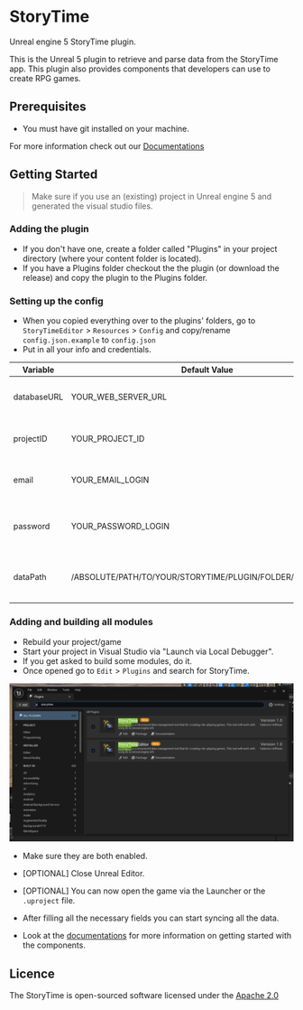 # StoryTime
Unreal engine 5 StoryTime plugin.

This is the Unreal 5 plugin to retrieve and parse data from the StoryTime app.
This plugin also provides components that developers can use to create RPG games.

## Prerequisites
* You must have git installed on your machine.

For more information check out our [Documentations](https://docs.vamidicreations.nl/)

## Getting Started
> Make sure if you use an (existing) project in Unreal engine 5 and generated the visual studio files.

### Adding the plugin
* If you don't have one, create a folder called "Plugins" in your project directory (where your content folder is located). 
* If you have a Plugins folder checkout the the plugin (or download the release) and copy the plugin to the Plugins folder.

### Setting up the config
* When you copied everything over to the plugins' folders, go to `StoryTimeEditor` > `Resources` > `Config` and copy/rename `config.json.example` to `config.json` 
* Put in all your info and credentials.

| Variable |  Default Value | Description                             |
| -------- | -------------- |-----------------------------------------|
| databaseURL | YOUR_WEB_SERVER_URL | Your web server to retrieve the data from |
| projectID | YOUR_PROJECT_ID | Your project id you want to use.        |
| email | YOUR_EMAIL_LOGIN | Your email credential to log into StoryTime. |
| password | YOUR_PASSWORD_LOGIN | Your password credential to log into StoryTime |
| dataPath | /ABSOLUTE/PATH/TO/YOUR/STORYTIME/PLUGIN/FOLDER/Content/Data | The location to store the JSON data in. |

### Adding and building all modules
* Rebuild your project/game
* Start your project in Visual Studio via "Launch via Local Debugger".
* If you get asked to build some modules, do it. 
* Once opened go to `Edit` > `Plugins` and search for StoryTime.

![Plugin window](./Installation/search-storytime-plugin-window.png)

* Make sure they are both enabled.

* [OPTIONAL] Close Unreal Editor.
* [OPTIONAL] You can now open the game via the Launcher or the `.uproject` file.

* After filling all the necessary fields you can start syncing all the data.
* Look at the [documentations](https://docs.vamidicreations.nl) for more information on getting started with the components.

## Licence
The StoryTime is open-sourced software licensed under the [Apache 2.0](./LICENSE)

